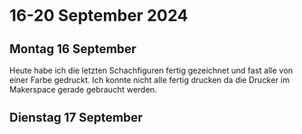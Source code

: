 # 16-20 September 2024

## Montag 16 September

Heute habe ich die letzten Schachfiguren fertig gezeichnet und fast alle von einer Farbe gedruckt. Ich konnte nicht alle fertig drucken da die Drucker im Makerspace gerade gebraucht werden. 

## Dienstag 17 September